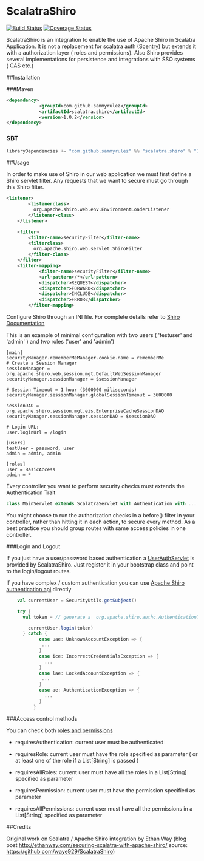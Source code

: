 # ScalatraShiro

[![Build Status](https://travis-ci.org/sammyrulez/ScalatraShiro.svg?branch=master)](https://travis-ci.org/sammyrulez/ScalatraShiro)
[![Coverage Status](https://coveralls.io/repos/sammyrulez/ScalatraShiro/badge.svg)](https://coveralls.io/r/sammyrulez/ScalatraShiro)


ScalatraShiro is an integration to enable the use of Apache Shiro in Scalatra Application.
It is not a replacement for scalatra auth (Scentry) but extends it with a authorization layer ( roles and permissions). Also Shiro provides several implementations for persistence and integrations with SSO systems ( CAS etc.)


##Installation

###Maven

```xml
<dependency>
			<groupId>com.github.sammyrulez</groupId>
			<artifactId>scalatra.shiro</artifactId>
			<version>1.0.2</version>
</dependency>
```

### SBT
```scala
libraryDependencies += "com.github.sammyrulez" %% "scalatra.shiro" % "1.0.2"
```


##Usage

In order to make use of Shiro in our web application we must first define a Shiro servlet filter. Any requests that we want to secure must go through this Shiro filter.

```xml
<listener>
        <listenerclass>
          org.apache.shiro.web.env.EnvironmentLoaderListener
        </listener-class>
    </listener>

    <filter>
        <filter-name>securityFilter</filter-name>
        <filterclass>
          org.apache.shiro.web.servlet.ShiroFilter
        </filter-class>
    </filter>
    <filter-mapping>
            <filter-name>securityFilter</filter-name>
            <url-pattern>/*</url-pattern>
            <dispatcher>REQUEST</dispatcher>
            <dispatcher>FORWARD</dispatcher>
            <dispatcher>INCLUDE</dispatcher>
            <dispatcher>ERROR</dispatcher>
        </filter-mapping>
```

Configure Shiro through an INI file. For complete details refer to [Shiro Documentation](https://shiro.apache.org/configuration.html)

This is an example of minimal configuration with two users ( 'testuser' and 'admin' ) and two roles ('user' and 'admin')

```
[main]
securityManager.rememberMeManager.cookie.name = rememberMe
# Create a Session Manager
sessionManager = org.apache.shiro.web.session.mgt.DefaultWebSessionManager
securityManager.sessionManager = $sessionManager

# Session Timeout = 1 hour (3600000 miliseconds)
securityManager.sessionManager.globalSessionTimeout = 3600000

sessionDAO = org.apache.shiro.session.mgt.eis.EnterpriseCacheSessionDAO
securityManager.sessionManager.sessionDAO = $sessionDAO

# Login URL:
user.loginUrl = /login

[users]
testUser = password, user
admin = admin, admin

[roles]
user = BasicAccess
admin = *

```

Every controller you want to perform security checks must extends the Authentication Trait

```scala
class MainServlet extends ScalatraServlet with Authentication with ...

```

You might choose to run the authorization checks  in a before() filter in your controller, rather than hitting it in each action, to secure every method. As a best practice you should group routes with same access policies in one controller.


###Login and Logout

If you just have a user/password based authentication a [UserAuthServlet](https://github.com/sammyrulez/ScalatraShiro/blob/master/src/main/scala/scalatrashiro/UserAuthServlet.scala) is provided by ScalatraShiro. Just register it in your bootstrap class and point to the login/logout routes.

If you have complex / custom authentication you can use [Apache Shiro authentication api](https://shiro.apache.org/authentication.html#Authentication-Step1%3ACollecttheSubject%27sprincipalsandcredentials) directly


```scala
    val currentUser = SecurityUtils.getSubject()

    try {
      val token = // generate a  org.apache.shiro.authc.AuthenticationToken

        currentUser.login(token)
      } catch {
            case uae: UnknownAccountException => {
             ...
            }
            case ice: IncorrectCredentialsException => {
              ...
            }
            case lae: LockedAccountException => {
             ...
            }
            case ae: AuthenticationException => {
              ...
            }
          }

```


###Access control methods

You can check both [roles and permissions](https://shiro.apache.org/authorization.html#Authorization-Permissions)

* requiresAuthentication: current user must be authenticated

* requiresRole: current user must have the  role specified as parameter ( or at least one of the role if a List[String] is passed )

* requiresAllRoles: current user must have all the roles in a  List[String] specified  as parameter

* requiresPermission: current user must have the  permission specified as parameter

* requiresAllPermissions: current user must have all the permissions in a  List[String] specified  as parameter




##Credits

Original work on Scalatra  / Apache Shiro integration by Ethan Way (blog post http://ethanway.com/securing-scalatra-with-apache-shiro/ source: https://github.com/waye929/ScalatraShiro)

